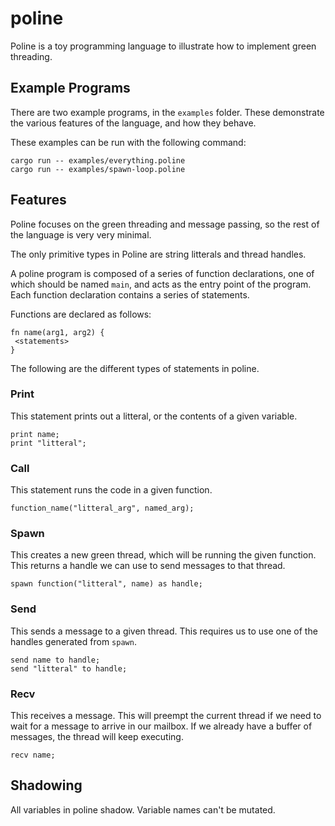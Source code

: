 # poline
Poline is a toy programming language to illustrate how to implement green threading.

## Example Programs

There are two example programs, in the `examples` folder.
These demonstrate the various features of the language,
and how they behave.

These examples can be run with the following command:

```
cargo run -- examples/everything.poline
cargo run -- examples/spawn-loop.poline
```

## Features
Poline focuses on the green threading and message passing, so
the rest of the language is very very minimal.

The only primitive types in Poline are string litterals
and thread handles.

A poline program is composed of a series of function declarations,
one of which should be named `main`, and acts as the entry point
of the program. Each function declaration contains a series of
statements.

Functions are declared as follows:

```
fn name(arg1, arg2) {
 <statements>
}
```

The following are the different types of statements in poline.

### Print
This statement prints out a litteral, or the contents
of a given variable.

```
print name;
print "litteral";
```

### Call

This statement runs the code in a given function.

```
function_name("litteral_arg", named_arg);
```

### Spawn

This creates a new green thread, which will be running the
given function. This returns a handle we can use to
send messages to that thread.
```
spawn function("litteral", name) as handle;
```


### Send
This sends a message to a given thread.
This requires us to use one of the handles generated from `spawn`.

```
send name to handle;
send "litteral" to handle;
```

### Recv
This receives a message. This will preempt the current thread
if we need to wait for a message to arrive in our mailbox. If we
already have a buffer of messages, the thread will keep executing.

```
recv name;
```

## Shadowing
All variables in poline shadow. Variable names can't be mutated.


